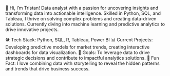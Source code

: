 👋 Hi, I’m Tristan!
Data analyst with a passion for uncovering insights and transforming data into actionable intelligence. Skilled in Python, SQL, and Tableau, I thrive on solving complex problems and creating data-driven solutions. Currently diving into machine learning and predictive analytics to drive innovative projects.

🛠️ Tech Stack: Python, SQL, R, Tableau, Power BI
📊 Current Projects: Developing predictive models for market trends, creating interactive dashboards for data visualization.
🎯 Goals: To leverage data to drive strategic decisions and contribute to impactful analytics solutions.
🌟 Fun Fact: I love combining data with storytelling to reveal the hidden patterns and trends that drive business success.

<!---
TicketAnalyticsX/TicketAnalyticsX is a ✨ special ✨ repository because its `README.md` (this file) appears on your GitHub profile.
You can click the Preview link to take a look at your changes.
--->
